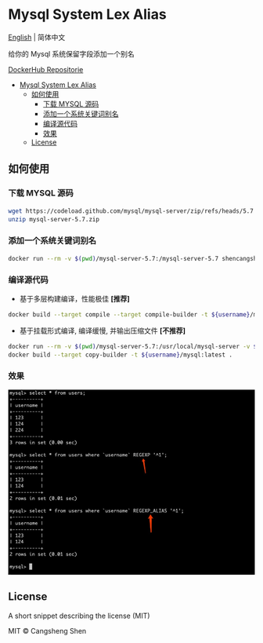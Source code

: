 # Mysql System Lex Alias

[English](https://github.com/shencangsheng/Mysql-System-Lex-Alias) | 简体中文

给你的 Mysql 系统保留字段添加一个别名

[DockerHub Repositorie](https://hub.docker.com/r/shencangsheng/mysql-system-lex-alias)

- [Mysql System Lex Alias](#mysql-system-lex-alias)
  - [如何使用](#如何使用)
    - [下载 MYSQL 源码](#下载-mysql-源码)
    - [添加一个系统关键词别名](#添加一个系统关键词别名)
    - [编译源代码](#编译源代码)
    - [效果](#效果)
  - [License](#license)

## 如何使用

### 下载 MYSQL 源码

```bash
wget https://codeload.github.com/mysql/mysql-server/zip/refs/heads/5.7
unzip mysql-server-5.7.zip
```

### 添加一个系统关键词别名

```bash
docker run --rm -v $(pwd)/mysql-server-5.7:/mysql-server-5.7 shencangsheng/mysql-system-lex-alias add-lex-alias -f /mysql-server-5.7 -c REGEXP -v REGEXP_ALIAS
```

### 编译源代码

- 基于多层构建编译，性能极佳 **[推荐]**

```bash
docker build --target compile --target compile-builder -t ${username}/mysql:latest .
```

- 基于挂载形式编译, 编译缓慢, 并输出压缩文件 **[不推荐]**

```bash
docker run --rm -v $(pwd)/mysql-server-5.7:/usr/local/mysql-server -v $(pwd)/output:/output shencangsheng/mysql-source-compile:latest package-mysql
docker build --target copy-builder -t ${username}/mysql:latest .
```

### 效果

<p align="center">
<img src="../docs/content/assets/img/regexp.alias.png" alt="Regexp" title="Regexp" />
</p>

## License

A short snippet describing the license (MIT)

MIT © Cangsheng Shen
